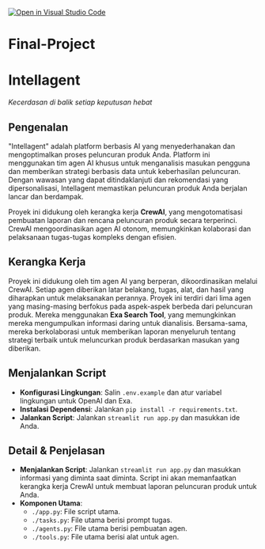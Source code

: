 [![Open in Visual Studio Code](https://classroom.github.com/assets/open-in-vscode-2e0aaae1b6195c2367325f4f02e2d04e9abb55f0b24a779b69b11b9e10269abc.svg)](https://classroom.github.com/online_ide?assignment_repo_id=15655224&assignment_repo_type=AssignmentRepo)
# Final-Project
# **Intellagent**
*Kecerdasan di balik setiap keputusan hebat*

## Pengenalan
"Intellagent" adalah platform berbasis AI yang menyederhanakan dan mengoptimalkan proses peluncuran produk Anda. Platform ini menggunakan tim agen AI khusus untuk menganalisis masukan pengguna dan memberikan strategi berbasis data untuk keberhasilan peluncuran. Dengan wawasan yang dapat ditindaklanjuti dan rekomendasi yang dipersonalisasi, Intellagent memastikan peluncuran produk Anda berjalan lancar dan berdampak.

Proyek ini didukung oleh kerangka kerja **CrewAI**, yang mengotomatisasi pembuatan laporan dan rencana peluncuran produk secara terperinci. CrewAI mengoordinasikan agen AI otonom, memungkinkan kolaborasi dan pelaksanaan tugas-tugas kompleks dengan efisien.

## Kerangka Kerja
Proyek ini didukung oleh tim agen AI yang berperan, dikoordinasikan melalui CrewAI. Setiap agen diberikan latar belakang, tugas, alat, dan hasil yang diharapkan untuk melaksanakan perannya. Proyek ini terdiri dari lima agen yang masing-masing berfokus pada aspek-aspek berbeda dari peluncuran produk. Mereka menggunakan **Exa Search Tool**, yang memungkinkan mereka mengumpulkan informasi daring untuk dianalisis. Bersama-sama, mereka berkolaborasi untuk memberikan laporan menyeluruh tentang strategi terbaik untuk meluncurkan produk berdasarkan masukan yang diberikan.

## Menjalankan Script
- **Konfigurasi Lingkungan**: Salin `.env.example` dan atur variabel lingkungan untuk OpenAI dan Exa.
- **Instalasi Dependensi**: Jalankan `pip install -r requirements.txt`.
- **Jalankan Script**: Jalankan `streamlit run app.py` dan masukkan ide Anda.

## Detail & Penjelasan
- **Menjalankan Script**: Jalankan `streamlit run app.py` dan masukkan informasi yang diminta saat diminta. Script ini akan memanfaatkan kerangka kerja CrewAI untuk membuat laporan peluncuran produk untuk Anda.
- **Komponen Utama**:
  - `./app.py`: File script utama.
  - `./tasks.py`: File utama berisi prompt tugas.
  - `./agents.py`: File utama berisi pembuatan agen.
  - `./tools.py`: File utama berisi alat untuk agen.
